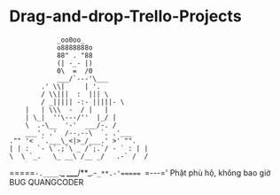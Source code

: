 # Drag-and-drop-Trello-Projects

                _oo0oo_
                o8888888o
                88" . "88
                (| -_- |)
                0\  =  /0
                ___/`---'\___
            .' \\|     | '.
            / \\|||  :  ||| \
            / _||||| -:- |||||- \
        |   | \\\  -  / |   |
        | \_|  ''\---/''  |_/ |
        \  .-\__  '-'  ___/-. /
        ___'. .'  /--.--\  `. .'___
    ."" '<  `.___\_<|>_/___.' >' "".
    | | :  `- \`.;`\ _ /`;.`/ - ` : | |
    \  \ `_.   \_ __\ /__ _/   .-` /  /

=====`-.____`.**\_ \_\_\_**/**_.-`_**.-'=====
`=---='
Phật phù hộ, không bao giờ BUG
QUANGCODER
